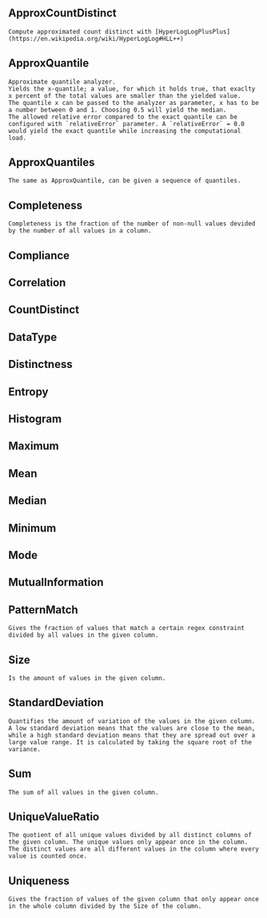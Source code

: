 ## ApproxCountDistinct
    Compute approximated count distinct with [HyperLogLogPlusPlus](https://en.wikipedia.org/wiki/HyperLogLog#HLL++)
## ApproxQuantile
    Approximate quantile analyzer. 
    Yields the x-quantile; a value, for which it holds true, that exaclty x percent of the total values are smaller than the yielded value.
    The quantile x can be passed to the analyzer as parameter, x has to be a number between 0 and 1. Choosing 0.5 will yield the median.
    The allowed relative error compared to the exact quantile can be configured with `relativeError` parameter. A `relativeError` = 0.0 would yield the exact quantile while increasing the computational load.
## ApproxQuantiles
    The same as ApproxQuantile, can be given a sequence of quantiles.
## Completeness
    Completeness is the fraction of the number of non-null values devided by the number of all values in a column.
## Compliance
## Correlation
## CountDistinct
## DataType
## Distinctness
## Entropy
## Histogram
## Maximum
## Mean
## Median
## Minimum
## Mode
## MutualInformation
## PatternMatch
    Gives the fraction of values that match a certain regex constraint divided by all values in the given column.
## Size
    Is the amount of values in the given column.
## StandardDeviation
    Quantifies the amount of variation of the values in the given column. A low standard deviation means that the values are close to the mean, while a high standard deviation means that they are spread out over a large value range. It is calculated by taking the square root of the variance.
## Sum
    The sum of all values in the given column.
## UniqueValueRatio
    The quotient of all unique values divided by all distinct columns of the given column. The unique values only appear once in the column. The distinct values are all different values in the column where every value is counted once.
## Uniqueness
    Gives the fraction of values of the given column that only appear once in the whole column divided by the Size of the column.